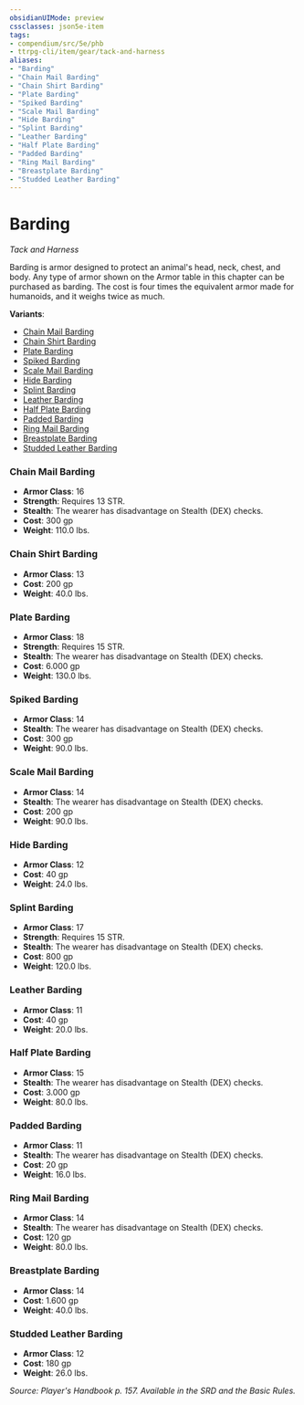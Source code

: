 ```yaml
---
obsidianUIMode: preview
cssclasses: json5e-item
tags:
- compendium/src/5e/phb
- ttrpg-cli/item/gear/tack-and-harness
aliases: 
- "Barding"
- "Chain Mail Barding"
- "Chain Shirt Barding"
- "Plate Barding"
- "Spiked Barding"
- "Scale Mail Barding"
- "Hide Barding"
- "Splint Barding"
- "Leather Barding"
- "Half Plate Barding"
- "Padded Barding"
- "Ring Mail Barding"
- "Breastplate Barding"
- "Studded Leather Barding"
---
```

# Barding
*Tack and Harness*  


Barding is armor designed to protect an animal's head, neck, chest, and body. Any type of armor shown on the Armor table in this chapter can be purchased as barding. The cost is four times the equivalent armor made for humanoids, and it weighs twice as much.

**Variants**:
- [Chain Mail Barding](#Chain%20Mail%20Barding)
- [Chain Shirt Barding](#Chain%20Shirt%20Barding)
- [Plate Barding](#Plate%20Barding)
- [Spiked Barding](#Spiked%20Barding)
- [Scale Mail Barding](#Scale%20Mail%20Barding)
- [Hide Barding](#Hide%20Barding)
- [Splint Barding](#Splint%20Barding)
- [Leather Barding](#Leather%20Barding)
- [Half Plate Barding](#Half%20Plate%20Barding)
- [Padded Barding](#Padded%20Barding)
- [Ring Mail Barding](#Ring%20Mail%20Barding)
- [Breastplate Barding](#Breastplate%20Barding)
- [Studded Leather Barding](#Studded%20Leather%20Barding)

### Chain Mail Barding

- **Armor Class**: 16
- **Strength**: Requires 13 STR.
- **Stealth**: The wearer has disadvantage on Stealth (DEX) checks.
- **Cost**: 300 gp
- **Weight**: 110.0 lbs.

### Chain Shirt Barding

- **Armor Class**: 13
- **Cost**: 200 gp
- **Weight**: 40.0 lbs.

### Plate Barding

- **Armor Class**: 18
- **Strength**: Requires 15 STR.
- **Stealth**: The wearer has disadvantage on Stealth (DEX) checks.
- **Cost**: 6.000 gp
- **Weight**: 130.0 lbs.

### Spiked Barding

- **Armor Class**: 14
- **Stealth**: The wearer has disadvantage on Stealth (DEX) checks.
- **Cost**: 300 gp
- **Weight**: 90.0 lbs.

### Scale Mail Barding

- **Armor Class**: 14
- **Stealth**: The wearer has disadvantage on Stealth (DEX) checks.
- **Cost**: 200 gp
- **Weight**: 90.0 lbs.

### Hide Barding

- **Armor Class**: 12
- **Cost**: 40 gp
- **Weight**: 24.0 lbs.

### Splint Barding

- **Armor Class**: 17
- **Strength**: Requires 15 STR.
- **Stealth**: The wearer has disadvantage on Stealth (DEX) checks.
- **Cost**: 800 gp
- **Weight**: 120.0 lbs.

### Leather Barding

- **Armor Class**: 11
- **Cost**: 40 gp
- **Weight**: 20.0 lbs.

### Half Plate Barding

- **Armor Class**: 15
- **Stealth**: The wearer has disadvantage on Stealth (DEX) checks.
- **Cost**: 3.000 gp
- **Weight**: 80.0 lbs.

### Padded Barding

- **Armor Class**: 11
- **Stealth**: The wearer has disadvantage on Stealth (DEX) checks.
- **Cost**: 20 gp
- **Weight**: 16.0 lbs.

### Ring Mail Barding

- **Armor Class**: 14
- **Stealth**: The wearer has disadvantage on Stealth (DEX) checks.
- **Cost**: 120 gp
- **Weight**: 80.0 lbs.

### Breastplate Barding

- **Armor Class**: 14
- **Cost**: 1.600 gp
- **Weight**: 40.0 lbs.

### Studded Leather Barding

- **Armor Class**: 12
- **Cost**: 180 gp
- **Weight**: 26.0 lbs.


*Source: Player's Handbook p. 157. Available in the SRD and the Basic Rules.*